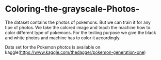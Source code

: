 # Coloring-the-grayscale-Photos-
The dataset contains the photos of pokemons.
But we can train it for any tipe of photos.
We take the colored image and teach the machine how to color different type of pokemons.
For the testing purpose we give the black and white photos and machine has to color it accordingly.


Data set for the Pokemon photos is available on kaggle(https://www.kaggle.com/thedagger/pokemon-generation-one)
